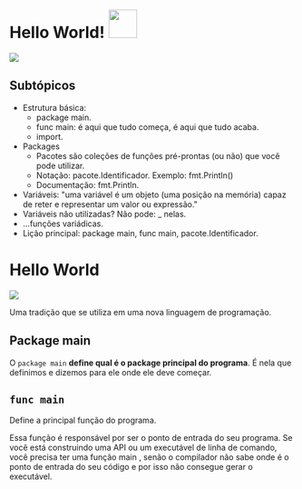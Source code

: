 # Hello World! <img src="https://cdn.worldvectorlogo.com/logos/golang-gopher.svg" width="50" height="50">

<img src="https://res.cloudinary.com/practicaldev/image/fetch/s--f4Ouy1F0--/c_imagga_scale,f_auto,fl_progressive,h_900,q_auto,w_1600/https://dev-to-uploads.s3.amazonaws.com/i/oww8aau9rurh7n9bii52.png">

## Subtópicos

- Estrutura básica:
	- package main.
	- func main: é aqui que tudo começa, é aqui que tudo acaba.
	- import.
- Packages
	- Pacotes são coleções de funções pré-prontas (ou não) que você pode utilizar.
	- Notação: pacote.Identificador. Exemplo: fmt.Println()
	- Documentação: fmt.Println.
- Variáveis: "uma variável é um objeto (uma posição na memória) capaz de reter e representar um valor ou expressão."
- Variáveis não utilizadas? Não pode: _ nelas.
- ...funções variádicas.
- Lição principal: package main, func main, pacote.Identificador.

# Hello World

<img src="https://user-images.githubusercontent.com/8325672/76652279-7cc88c00-6523-11ea-8cd1-247de96c7c69.png">

Uma tradição que se utiliza em uma nova linguagem de programação.

## Package main

O `package main` **define qual é o package principal do programa**. É nela que definimos e dizemos para ele onde ele deve começar.

## `func main`

Define a principal função do programa.

Essa função é responsável por ser o ponto de entrada do seu programa. Se você está construindo uma API ou um executável de linha de comando, você precisa ter uma função main , senão o compilador não sabe onde é o ponto de entrada do seu código e por isso não consegue gerar o executável.
